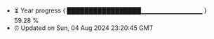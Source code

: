 - ⏳ Year progress { █████████████████▁▁▁▁▁▁▁▁▁▁▁▁▁ } 59.28 %
- ⏰ Updated on Sun, 04 Aug 2024 23:20:45 GMT


